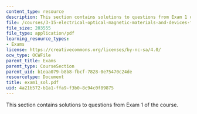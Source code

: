```yaml
---
content_type: resource
description: This section contains solutions to questions from Exam 1 of the course.
file: /courses/3-15-electrical-optical-magnetic-materials-and-devices-fall-2006/4a21b572b1a1ffa9f3b08c94c0f89875_exam1_sol.pdf
file_size: 203555
file_type: application/pdf
learning_resource_types:
- Exams
license: https://creativecommons.org/licenses/by-nc-sa/4.0/
ocw_type: OCWFile
parent_title: Exams
parent_type: CourseSection
parent_uid: b1eaa079-b8b8-fbcf-7828-0e75470c24de
resourcetype: Document
title: exam1_sol.pdf
uid: 4a21b572-b1a1-ffa9-f3b0-8c94c0f89875
---
```

This section contains solutions to questions from Exam 1 of the course.